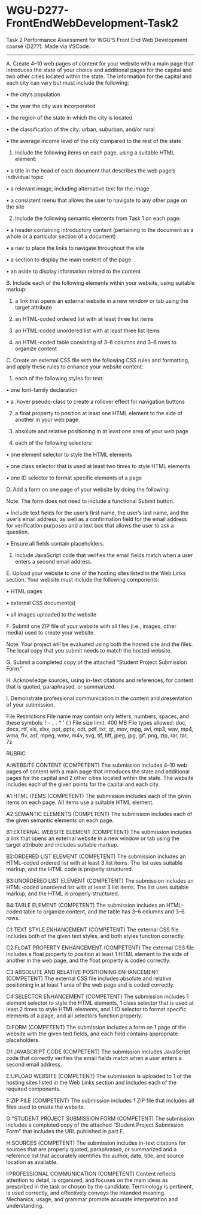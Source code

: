 # WGU-D277-FrontEndWebDevelopment-Task2

Task 2 Performance Assessment for WGU'S Front End Web Development course (D277). Made via VSCode.

***********************************

A.  Create 4–10 web pages of content for your website with a main page that introduces the state of your choice and additional pages for the capital and two other cities located within the state. The information for the capital and each city can vary but must include the following:

•   the city’s population

•   the year the city was incorporated

•   the region of the state in which the city is located

•   the classification of the city: urban, suburban, and/or rural

•   the average income level of the city compared to the rest of the state

1.  Include the following items on each page, using a suitable HTML element:

•   a title in the head of each document that describes the web page’s individual topic

•   a relevant image, including alternative text for the image

•   a consistent menu that allows the user to navigate to any other page on the site

2.  Include the following semantic elements from Task 1 on each page:

•   a header containing introductory content (pertaining to the document as a whole or a particular section of a document)

•   a nav to place the links to navigate throughout the site

•   a section to display the main content of the page

•   an aside to display information related to the content


B.  Include each of the following elements within your website, using suitable markup:

1.  a link that opens an external website in a new window or tab using the target attribute

2.  an HTML-coded ordered list with at least three list items

3.  an HTML-coded unordered list with at least three list items

4.  an HTML-coded table consisting of 3–6 columns and 3–6 rows to organize content


C.  Create an external CSS file with the following CSS rules and formatting, and apply these rules to enhance your website content:

1.  each of the following styles for text:

•   one font-family declaration

•   a :hover pseudo-class to create a rollover effect for navigation buttons

2.  a float property to position at least one HTML element to the side of another in your web page

3.  absolute and relative positioning in at least one area of your web page

4.  each of the following selectors:

•   one element selector to style the HTML elements

•   one class selector that is used at least two times to style HTML elements

•   one ID selector to format specific elements of a page


D.  Add a form on one page of your website by doing the following:


Note: The form does not need to include a functional Submit button.


•   Include text fields for the user’s first name, the user’s last name, and the user’s email address, as well as a confirmation field for the email address for verification purposes and a text box that allows the user to ask a question.

•   Ensure all fields contain placeholders.

1.  Include JavaScript code that verifies the email fields match when a user enters a second email address.



E.  Upload your website to one of the hosting sites listed in the Web Links section. Your website must include the following components:

•   HTML pages

•   external CSS document(s)

•   all images uploaded to the website


F.  Submit one ZIP file of your website with all files (i.e., images, other media) used to create your website.


Note: Your project will be evaluated using both the hosted site and the files. The local copy that you submit needs to match the hosted website.


G.  Submit a completed copy of the attached “Student Project Submission Form.”


H.  Acknowledge sources, using in-text citations and references, for content that is quoted, paraphrased, or summarized.


I.  Demonstrate professional communication in the content and presentation of your submission.

File Restrictions
File name may contain only letters, numbers, spaces, and these symbols: ! - _ . * ' ( )
File size limit: 400 MB
File types allowed: doc, docx, rtf, xls, xlsx, ppt, pptx, odt, pdf, txt, qt, mov, mpg, avi, mp3, wav, mp4, wma, flv, asf, mpeg, wmv, m4v, svg, tif, tiff, jpeg, jpg, gif, png, zip, rar, tar, 7z

RUBRIC

A:WEBSITE CONTENT
(COMPETENT) The submission includes 4–10 web pages of content with a main page that introduces the state and additional pages for the capital and 2 other cities located within the state. The website includes each of the given points for the capital and each city.

A1:HTML ITEMS
(COMPETENT) The submission includes each of the given items on each page. All items use a suitable HTML element.

A2:SEMANTIC ELEMENTS
(COMPETENT) The submission includes each of the given semantic elements on each page.

B1:EXTERNAL WEBSITE ELEMENT
(COMPETENT) The submission includes a link that opens an external website in a new window or tab using the target attribute and includes suitable markup.

B2:ORDERED LIST ELEMENT
(COMPETENT) The submission includes an HTML-coded ordered list with at least 3 list items. The list uses suitable markup, and the HTML code is properly structured.

B3:UNORDERED LIST ELEMENT
(COMPETENT) The submission includes an HTML-coded unordered list with at least 3 list items. The list uses suitable markup, and the HTML is properly structured.

B4:TABLE ELEMENT
(COMPETENT) The submission includes an HTML-coded table to organize content, and the table has 3–6 columns and 3–6 rows.

C1:TEXT STYLE ENHANCEMENT
(COMPETENT) The external CSS file includes both of the given text styles, and both styles function correctly.

C2:FLOAT PROPERTY ENHANCEMENT
(COMPETENT) The external CSS file includes a float property to position at least 1 HTML element to the side of another in the web page, and the float property is coded correctly.

C3:ABSOLUTE AND RELATIVE POSITIONING ENHANCEMENT
(COMPETENT) The external CSS file includes absolute and relative positioning in at least 1 area of the web page and is coded correctly.

C4:SELECTOR ENHANCEMENT
(COMPETENT) The submission includes 1 element selector to style the HTML elements, 1 class selector that is used at least 2 times to style HTML elements, and 1 ID selector to format specific elements of a page, and all selectors function properly.

D:FORM
(COMPETENT) The submission includes a form on 1 page of the website with the given text fields, and each field contains appropriate placeholders.

D1:JAVASCRIPT CODE
(COMPETENT) The submission includes JavaScript code that correctly verifies the email fields match when a user enters a second email address.

E:UPLOAD WEBSITE
(COMPETENT) The submission is uploaded to 1 of the hosting sites listed in the Web Links section and includes each of the required components.

F:ZIP FILE
(COMPETENT) The submission includes 1 ZIP file that includes all files used to create the website.

G:"STUDENT PROJECT SUBMISSION FORM
(COMPETENT) The submission includes a completed copy of the attached “Student Project Submission Form” that includes the URL published in part E.

H:SOURCES
(COMPETENT) The submission includes in-text citations for sources that are properly quoted, paraphrased, or summarized and a reference list that accurately identifies the author, date, title, and source location as available.

I:PROFESSIONAL COMMUNICATION
(COMPETENT) Content reflects attention to detail, is organized, and focuses on the main ideas as prescribed in the task or chosen by the candidate. Terminology is pertinent, is used correctly, and effectively conveys the intended meaning. Mechanics, usage, and grammar promote accurate interpretation and understanding.
